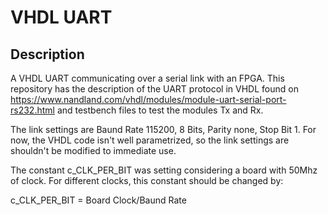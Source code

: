 # VHDL UART
## Description
A VHDL UART communicating over a serial link with an FPGA. This repository has the description of the UART protocol in VHDL found on https://www.nandland.com/vhdl/modules/module-uart-serial-port-rs232.html and testbench files to test the modules Tx and Rx.

The link settings are Baund Rate 115200, 8 Bits, Parity none, Stop Bit 1. For now, the VHDL code isn't well parametrized, so the link settings are shouldn't be modified to immediate use.  

The constant c_CLK_PER_BIT was setting considering a board with 50Mhz of clock. For different clocks, this constant should be changed by:

c_CLK_PER_BIT = Board Clock/Baund Rate

